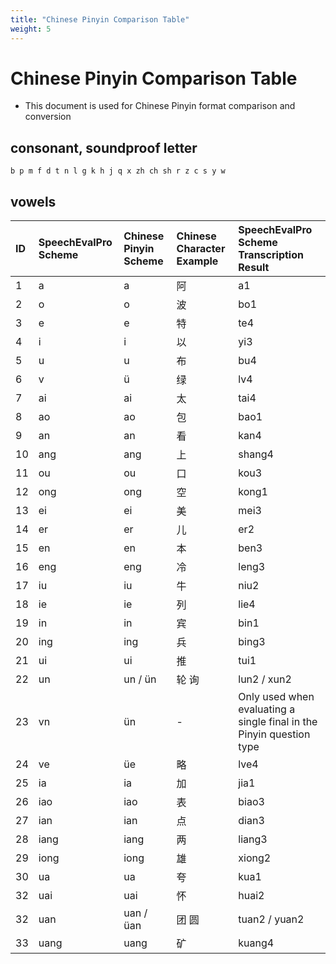 ```yaml
---
title: "Chinese Pinyin Comparison Table"
weight: 5
---
```


# Chinese Pinyin Comparison Table

- This document is used for Chinese Pinyin format comparison and conversion

## consonant, soundproof letter

```
b p m f d t n l g k h j q x zh ch sh r z c s y w
```

## vowels

| ID    | SpeechEvalPro Scheme | Chinese Pinyin Scheme  | Chinese Character Example  | SpeechEvalPro Scheme Transcription Result                            |
|:------|:---------------------|:-----------------------|:---------------------------|:---------------------------------------------------------------------|
| 1     | a                    | a                      | 阿                          | a1                                                                   |
| 2     | o                    | o                      | 波                          | bo1                                                                  |
| 3     | e                    | e                      | 特                          | te4                                                                  |
| 4     | i                    | i                      | 以                          | yi3                                                                  |
| 5     | u                    | u                      | 布                          | bu4                                                                  |
| 6     | v                    | ü                      | 绿                          | lv4                                                                  |
| 7     | ai                   | ai                     | 太                          | tai4                                                                 |
| 8     | ao                   | ao                     | 包                          | bao1                                                                 |
| 9     | an                   | an                     | 看                          | kan4                                                                 |
| 10    | ang                  | ang                    | 上                          | shang4                                                               |
| 11    | ou                   | ou                     | 口                          | kou3                                                                 |
| 12    | ong                  | ong                    | 空                          | kong1                                                                |
| 13    | ei                   | ei                     | 美                          | mei3                                                                 |
| 14    | er                   | er                     | 儿                          | er2                                                                  |
| 15    | en                   | en                     | 本                          | ben3                                                                 |
| 16    | eng                  | eng                    | 冷                          | leng3                                                                |
| 17    | iu                   | iu                     | 牛                          | niu2                                                                 |
| 18    | ie                   | ie                     | 列                          | lie4                                                                 |
| 19    | in                   | in                     | 宾                          | bin1                                                                 |
| 20    | ing                  | ing                    | 兵                          | bing3                                                                |
| 21    | ui                   | ui                     | 推                          | tui1                                                                 |
| 22    | un                   | un / ün                | 轮 询                        | lun2 / xun2                                                          |
| 23    | vn                   | ün                     | -                          | Only used when evaluating a single final in the Pinyin question type |
| 24    | ve                   | üe                     | 略                          | lve4                                                                 |
| 25    | ia                   | ia                     | 加                          | jia1                                                                 |
| 26    | iao                  | iao                    | 表                          | biao3                                                                |
| 27    | ian                  | ian                    | 点                          | dian3                                                                |
| 28    | iang                 | iang                   | 两                          | liang3                                                               |
| 29    | iong                 | iong                   | 雄                          | xiong2                                                               |
| 30    | ua                   | ua                     | 夸                          | kua1                                                                 |
| 32    | uai                  | uai                    | 怀                          | huai2                                                                |
| 32    | uan                  | uan / üan              | 团 圆                        | tuan2 / yuan2                                                        |
| 33    | uang                 | uang                   | 矿                          | kuang4                                                               |

